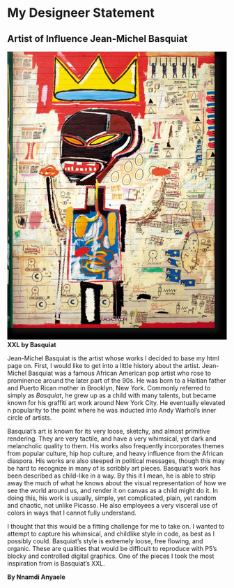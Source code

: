 # My Designeer Statement
## Artist of Influence Jean-Michel Basquiat

![](https://github.com/OguchiIKE/Anyaele_Nnamdi_ART2210/raw/master/Anyaele_Nnamdi_ART2210_Self-portrait_Fall2019/XXL_JeanMichBasquiat.jpg)
                                             **XXL by Basquiat**

Jean-Michel Basquiat is the artist whose works I decided to base my html page on.  First, I would like to get into a little history about the artist.   Jean-Michel Basquiat was a famous African American pop artist who rose to prominence around the later part of the 90s.  He was born to a Haitian father and Puerto Rican mother in Brooklyn, New York.  Commonly referred to simply as *Basquiat*, he grew up as a child with many talents, but became known for his graffiti art work around New York City.  He eventually elevated n popularity to the point where he was inducted into Andy Warhol’s inner circle of artists. 


Basquiat’s art is known for its very loose, sketchy, and almost primitive rendering.  They are very tactile, and have a very whimsical, yet dark and melancholic quality to them.  His works also frequently incorporates themes from popular culture, hip hop culture, and heavy influence from the African diaspora.  His works are also steeped in political messages, though this may be hard to recognize in many of is scribbly art pieces.  Basquiat’s work has been described as child-like in a way.  By this it I mean, he is able to strip away the much of what he knows about the visual representation of how we see the world around us, and render it on canvas as a child might do it. In doing this, his work is usually, simple, yet complicated, plain, yet random and chaotic, not unlike Picasso.  He also employees a very visceral use of colors in ways that I cannot fully understand. 


I thought that this would be a fitting challenge for me to take on. I wanted to attempt to capture his whimsical, and childlike style in code, as best as I possibly could.  Basquiat’s style is extremely loose, free flowing, and organic.  These are qualities that would be difficult to reproduce with P5’s blocky and controlled digital graphics.  One of the pieces I took the most inspiration from is Basquiat’s XXL.

**By Nnamdi Anyaele**